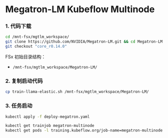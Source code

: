 # Megatron-LM Kubeflow Multinode



### 1. 代码下载
```sh
cd /mnt-fsx/mgtlm_workspace/
git clone https://github.com/NVIDIA/Megatron-LM.git && cd Megatron-LM
git checkout "core_r0.14.0"
```

FSx 初始目录结构：
   - `/mnt-fsx/mgtlm_workspace/Megatron-LM/`

### 2. 复制启动代码
```sh
cp train-llama-elastic.sh /mnt-fsx/mgtlm_workspace/Megatron-LM/
```

### 3. 任务启动
```sh
kubectl apply -f deploy-megatron.yaml

kubectl get trainjob megatron-multinode
kubectl get pods -l training.kubeflow.org/job-name=megatron-multinode
```
